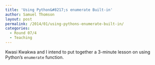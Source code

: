 ```yaml
---
title: 'Using Python&#8217;s enumerate Built-in'
author: Samuel Thomson
layout: post
permalink: /2014/01/using-pythons-enumerate-built-in/
categories:
  - Round 07/4
  - Teaching
---
```

Kwasi Kwakwa and I intend to put together a 3-minute lesson on using Python&#8217;s `enumerate` function.